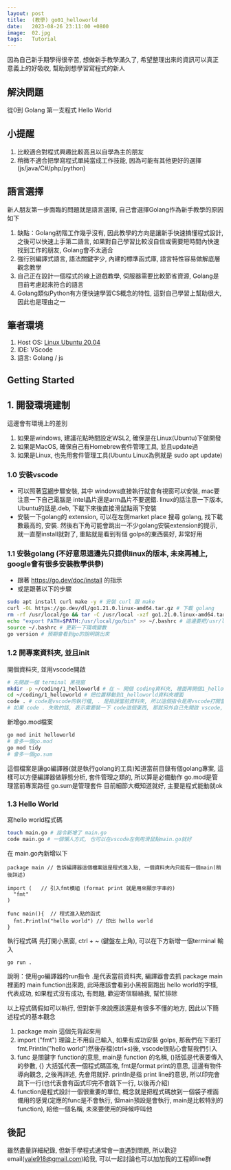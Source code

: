 ```yaml
---
layout: post
title:  (教學) go01_helloworld
date:   2023-08-26 23:11:00 +0800
image:  02.jpg
tags:   Tutorial
---
```


因為自己新手期學得很辛苦, 想做新手教學滿久了, 希望整理出來的資訊可以真正意義上的好吸收, 幫助到想學習寫程式的新人

## 解決問題
從0到 Golang 第一支程式 Hello World

## 小提醒
1. 比較適合對程式興趣比較高且以自學為主的朋友
2. 稍微不適合把學寫程式單純當成工作技能, 因為可能有其他更好的選擇(js/java/C#/php/python)

## 語言選擇
新人朋友第一步面臨的問題就是語言選擇, 自己會選擇Golang作為新手教學的原因如下
1. 缺點：Golang初階工作幾乎沒有, 因此教學的方向是讓新手快速搞懂程式設計, 之後可以快速上手第二語言, 如果對自己學習比較沒自信或需要短時間內快速找到工作的朋友, Golang會不太適合
2. 強行別編譯式語言, 語法關鍵字少, 內建的標準函式庫, 語言特性容易做解底層觀念教學
3. 自己正在設計一個程式的線上遊戲教學, 伺服器需要比較節省資源, Golang是目前考慮起來符合的語言
4. Golang類似Python有方便快速學習CS概念的特性, 這對自己學習上幫助很大, 因此也是理由之一


## 筆者環境
1. Host OS: [Linux Ubuntu 20.04](https://ubuntu.com/download)
2. IDE: VScode
3. 語言: Golang / js

## Getting Started

## 1. 開發環境建制
這邊會有環境上的差別
1. 如果是windows, 建議花點時間設定WSL2, 確保是在Linux(Ubuntu)下做開發
2. 如果是MacOS, 確保自己有Homebrew套件管理工具, 並且update過
3. 如果是Linux, 也先用套件管理工具(Ubuntu Linux為例就是 sudo apt update)

### 1.0 安裝vscode
- 可以照著[官網](https://code.visualstudio.com/download)步驟安裝, 其中 windows直接執行就會有視窗可以安裝, mac要注意一下自己電腦是 intel晶片還是arm晶片不要選錯. linux的話注意一下版本, Ubuntu的話是.deb, 下載下來後直接滑鼠點兩下安裝
- 安裝一下golang的 extension, 可以在左側market place 搜尋 golang, 找下載數最高的, 安裝. 然後右下角可能會跳出一不少golang安裝extension的提示, 就一直壓install就對了, 重點就是看到有個 golps的東西裝好, 非常好用

### 1.1 安裝golang (不好意思這邊先只提供linux的版本, 未來再補上, google會有很多安裝教學供參)
- 跟著 https://go.dev/doc/install 的指示
- 或是跟著以下的步驟
```bash
sudo apt install curl make -y # 安裝 curl 跟 make
curl -OL https://go.dev/dl/go1.21.0.linux-amd64.tar.gz # 下載 golang
rm -rf /usr/local/go && tar -C /usr/local -xzf go1.21.0.linux-amd64.tar.gz # 把舊的go移除(如果有的話) 把新的解壓縮到/usr/local目錄
echo "export PATH=$PATH:/usr/local/go/bin" >> ~/.bashrc # 這邊要把/usr/local/go/bin 加入環境變數, 之後才抓的到執行檔
source ~/.bashrc # 更新一下環境變數
go version # 預期會看到go的說明跳出來
```

### 1.2 開專案資料夾, 並且init
開個資料夾, 並用vscode開啟
```bash
# 先開啟一個 terminal 黑視窗
mkdir -p ~/coding/1_helloworld # 在 ~ 開個 coding資料夾, 裡面再開個1_helloworld資料夾
cd ~/coding/1_helloworld # 把位置移動到1_helloworld資料夾裡面
code . # code是vscode的執行檔, . 是指說當前資料夾, 所以這個指令是用vscode打開當前資料夾
# 如果 code . 失敗的話, 表示需要裝一下 code這個東西, 那就另外自己先開啟 vscode, 按住 ctrl+shift+p 打開面板, 輸入 shell code 安裝, 安裝完之後, 就能用code指令了
```
新增go.mod檔案
```bash
go mod init helloworld
# 會多一個go.mod
go mod tidy
# 會多一個go.sum
```
這個檔案是讓go編譯器(就是執行golang的工具)知道當前目錄有個golang專案, 這樣可以方便編譯器做靜態分析, 套件管理之類的, 所以算是必備動作
go.mod是管理當前專案路徑
go.sum是管理套件
目前細節大概知道就好, 主要是程式能動就ok

### 1.3 Hello World
寫hello world程式碼
```bash
touch main.go # 指令新增了 main.go
code main.go # 一個懶人方式, 也可以在vscode左側用滑鼠點main.go就好
```
在 main.go內新增以下
```golang
package main // 告訴編譯器這個檔案這是程式進入點, 一個資料夾內只能有一個main(稍後詳述)

import (   // 引入fmt模組 (format print 就是用來顯示字串的)
  "fmt"
)

func main(){  // 程式進入點的函式
  fmt.Println("hello world") // 印出 hello world
}
```

執行程式碼
先打開小黑窗, ctrl + ~ (鍵盤左上角), 可以在下方新增一個terminal
輸入
```
go run .
```
說明：使用go編譯器的run指令 .是代表當前資料夾, 編譯器會去抓 package main 裡面的 main function出來跑, 此時應該會看到小黑視窗跑出 hello world的字樣, 代表成功, 如果程式沒有成功, 有問題, 歡迎寄信聯絡我, 幫忙排除


以上程式碼假如可以執行, 但對新手來說應該還是有很多不懂的地方, 因此以下簡述程式的基本觀念
1. package main 這個先背起來用
2. import ("fmt") 理論上不用自己輸入, 如果有成功安裝 golps, 那我們在下面打 fmt.Println("hello world")然後存檔(ctrl+s)後, vscode很貼心會幫我們引入
3. func 是關鍵字 function的意思, main是 function 的名稱, ()括弧是代表要傳入的參數, {} 大括弧代表一個程式碼區塊, fmt是format print的意思, 這邊有物件導向觀念, 之後再詳述, 先會用就好. println是指 print line的意思, 所以印完會跳下一行(也代表會有函式印完不會跳下一行, 以後再介紹)
4. function是程式設計一個很重要的單位, 概念就是把程式碼放到一個袋子裡面備用的感覺(定應的func是不會執行, 但main預設是會執行, main是比較特別的function), 給他一個名稱, 未來要使用的時候呼叫他


## 後記
雖然盡量詳細紀錄, 但新手學程式通常會一直遇到問題, 所以歡迎email(yale918@gmail.com)給我, 可以一起討論也可以加加我的工程師line群